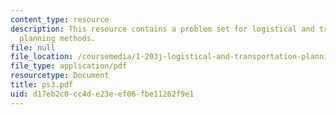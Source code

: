 ```yaml
---
content_type: resource
description: This resource contains a problem set for logistical and transportation
  planning methods.
file: null
file_location: /coursemedia/1-203j-logistical-and-transportation-planning-methods-fall-2006/d17eb2c0cc4de23eef06fbe11262f9e1_ps3.pdf
file_type: application/pdf
resourcetype: Document
title: ps3.pdf
uid: d17eb2c0-cc4d-e23e-ef06-fbe11262f9e1
---
```

